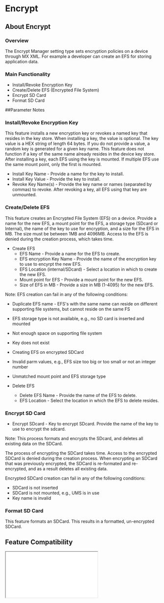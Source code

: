 # Encrypt

## About Encrypt

### Overview

The Encrypt Manager setting type sets encryption policies on a device through MX XML. For example a developer can create an EFS for storing application data.  

### Main Functionality

* Install/Revoke Encryption Key
* Create/Delete EFS (Encrypted File System) 
* Encrypt SD Card
* Format SD Card

##Parameter Notes

### Install/Revoke Encryption Key
This feature installs a new encryption key or revokes a named key that resides in the key store. When installing a key, the value is optional. The key value is a HEX string of length 64 bytes. If you do not provide a value, a random key is generated for a given key name. This feature does not function if a key of the same name already resides in the device key store. After installing a key, each EFS using the key is mounted. If multiple EFS use the same mount point, only the first is mounted.

* Install Key Name - Provide a name for the key to install.
* Install Key Value - Provide the key to install.
* Revoke Key Name(s) - Provide the key name or names (separated by commas) to revoke. After revoking a key, all EFS using that key are unmounted.

### Create/Delete EFS
This feature creates an Encrypted File System (EFS) on a device. Provide a name for the new EFS, a mount point for the EFS, a storage type (SDcard or Internal), the name of the key to use for encryption, and a size for the EFS in MB. The size must be between 1MB and 4096MB. Access to the EFS is denied during the creation process, which takes time.

* Create EFS 
  * EFS Name - Provide a name for the EFS to create.
  * EFS encryption Key Name - Provide the name of the encryption key to use to encyrpt the new EFS.
  * EFS Location (internal/SDcard) - Select a location in which to create the new EFS.
  * Mount point for EFS - Provide a mount point for the new EFS.
  * Size of EFS in MB - Provide a size in MB (1-4095) for the new EFS.

Note: EFS creation can fail in any of the following conditions:

* Duplicate EFS name - EFS's with the same name can reside on different supporting file systems, but cannot reside on the same FS
* EFS storage type is not available, e.g., no SD card is inserted and mounted
* Not enough space on supporting file system 
* Key does not exist 
* Creating EFS on encrypted SDCard 
* Invalid parm values, e.g., EFS size too big or too small or not an integer number
* Unmatched mount point and EFS storage type

* Delete EFS 
  * Delete EFS Name - Provide the name of the EFS to delete.
  * EFS Location - Select the location in which the EFS to delete resides.

### Encrypt SD Card

* Encrypt SDcard - Key to encrypt SDcard. Provide the name of the key to use to encrypt the sdcard.

Note: This process formats and encrypts the SDcard, and deletes all existing data on the SDCard.

The process of encrypting the SDCard takes time. Access to the encrypted SDCard is denied during the creation process. When encrypting an SDCard that was previously encrypted, the SDCard is re-formated and re-encrypted, and as a result deletes all existing data.

Encrypted SDCard creation can fail in any of the following conditions:

  * SDCard is not inserted
  * SDCard is not mounted, e.g., UMS is in use
  * Key name is invalid

### Format SD Card

This feature formats an SDCard. This results in a formatted, un-encrypted SDCard.


## Feature Compatibility
<iframe src="compare.html#mx=4.3&csp=EncryptMgr&os=All&embed=true"></iframe> 
